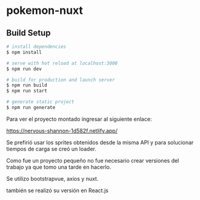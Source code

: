 # pokemon-nuxt

## Build Setup

```bash
# install dependencies
$ npm install

# serve with hot reload at localhost:3000
$ npm run dev

# build for production and launch server
$ npm run build
$ npm run start

# generate static project
$ npm run generate
```

Para ver el proyecto montado ingresar al siguiente enlace:

https://nervous-shannon-1d582f.netlify.app/

Se prefirió usar los sprites obtenidos desde la misma API y para solucionar tiempos de carga se creó un loader.

Como fue un proyecto pequeño no fue necesario crear versiones del trabajo ya que tomo una tarde en hacerlo.

Se utilizo bootstrapvue, axios y nuxt.

también se realizó su versión en React.js
